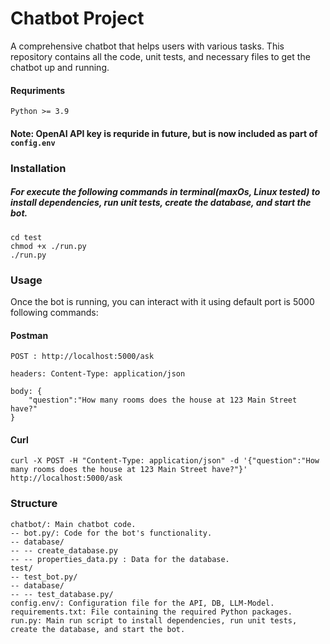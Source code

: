 # Chatbot Project
A comprehensive chatbot that helps users with various tasks. This repository contains all the code, unit tests, and necessary files to get the chatbot up and running.

#### Requriments
```
Python >= 3.9
```
#### Note: OpenAI API key is requride in future, but is now included as part of ``config.env``

### Installation
##### For execute the following commands in terminal(maxOs, Linux tested) to install dependencies, run unit tests, create the database, and start the bot.
```
cd test
chmod +x ./run.py
./run.py
```

### Usage
Once the bot is running, you can interact with it using default port is 5000 following commands:
#### Postman
```
POST : http://localhost:5000/ask

headers: Content-Type: application/json

body: {
    "question":"How many rooms does the house at 123 Main Street have?"
}
```
#### Curl
```
curl -X POST -H "Content-Type: application/json" -d '{"question":"How many rooms does the house at 123 Main Street have?"}' http://localhost:5000/ask
```


### Structure
```
chatbot/: Main chatbot code.
-- bot.py/: Code for the bot's functionality.
-- database/
-- -- create_database.py
-- -- properties_data.py : Data for the database.
test/
-- test_bot.py/
-- database/
-- -- test_database.py/
config.env/: Configuration file for the API, DB, LLM-Model.
requirements.txt: File containing the required Python packages.
run.py: Main run script to install dependencies, run unit tests, create the database, and start the bot.
```

